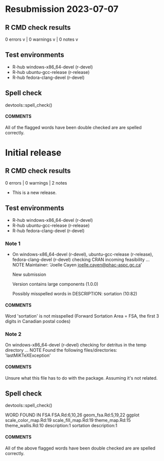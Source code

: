 # Resubmission 2023-07-07
## R CMD check results

0 errors v | 0 warnings v | 0 notes v

## Test environments
- R-hub windows-x86_64-devel (r-devel)
- R-hub ubuntu-gcc-release (r-release)
- R-hub fedora-clang-devel (r-devel)

## Spell check
devtools::spell_check()
#### COMMENTS
All of the flagged words have been double checked are are spelled correctly.


# Initial release
## R CMD check results

0 errors | 0 warnings | 2 notes

* This is a new release.

## Test environments
- R-hub windows-x86_64-devel (r-devel)
- R-hub ubuntu-gcc-release (r-release)
- R-hub fedora-clang-devel (r-devel)

### Note 1
* On windows-x86_64-devel (r-devel), ubuntu-gcc-release (r-release), fedora-clang-devel (r-devel)
  checking CRAN incoming feasibility ... NOTE
  Maintainer: 'Joelle Cayen <joelle.cayen@phac-aspc.gc.ca>'
  
  New submission
  
  Version contains large components (1.0.0)
  
  Possibly misspelled words in DESCRIPTION:
    sortation (10:82)

#### COMMENTS    
Word 'sortation' is not misspelled (Forward Sortation Area = FSA, the first 3 digits in Canadian postal codes)


### Note 2
 On windows-x86_64-devel (r-devel)
 checking for detritus in the temp directory ... NOTE
 Found the following files/directories:
    'lastMiKTeXException'

#### COMMENTS    
Unsure what this file has to do with the package. Assuming it's not related.


## Spell check
devtools::spell_check()

  WORD        FOUND IN
FSA         FSA.Rd:6,10,26
            geom_fsa.Rd:5,19,22
ggplot      scale_color_map.Rd:19
            scale_fill_map.Rd:19
            theme_map.Rd:15
            theme_wallis.Rd:10
            description:1
sortation   description:1

#### COMMENTS
All of the above flagged words have been double checked are are spelled correctly.


